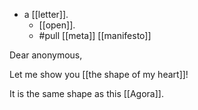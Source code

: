 - a [[letter]].
  - [[open]].
  - #pull [[meta]] [[manifesto]]
  
Dear anonymous,

Let me show you [[the shape of my heart]]! 

It is the same shape as this [[Agora]].
